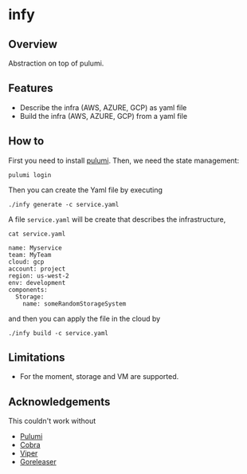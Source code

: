 # infy

## Overview
Abstraction on top of pulumi.

## Features
- Describe the infra (AWS, AZURE, GCP) as yaml file
- Build the infra (AWS, AZURE, GCP) from a yaml file

## How to

First you need to install [pulumi](https://www.pulumi.com/docs/install/).
Then, we need the state management:
```
pulumi login
```
Then you can create the Yaml file by executing
```
./infy generate -c service.yaml
```

A file `service.yaml` will be create that describes the infrastructure, 
```
cat service.yaml

name: Myservice
team: MyTeam
cloud: gcp
account: project
region: us-west-2
env: development
components:
  Storage:
    name: someRandomStorageSystem
```

and then you can apply the file in the cloud by

```
./infy build -c service.yaml
```

## Limitations
- For the moment, storage and VM are supported.


## Acknowledgements

This couldn't work without

 - [Pulumi](https://github.com/pulumi/pulumi)
 - [Cobra](https://github.com/spf13/cobra/)
 - [Viper](https://github.com/spf13/viper)
 - [Goreleaser](https://github.com/Goreleaser)